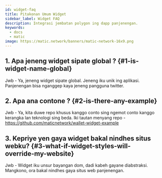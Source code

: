 ```yaml
---
id: widget-faq
title: Pitakonan Umum Widget
sidebar_label: Widget FAQ
description: Integrasi jembatan polygon ing dapp panjenengan.
keywords:
  - docs
  - matic
image: https://matic.network/banners/matic-network-16x9.png
---
```


## 1. Apa jeneng widget sipate global ? {#1-is-widget-name-global}
Jwb - Ya, jeneng widget sipate global. Jeneng iku unik ing aplikasi. Panjenengan bisa nganggep kaya jeneng pangguna twitter.

## 2. Apa ana contone ? {#2-is-there-any-example}
Jwb - Ya, kita duwe repo khusus kanggo conto sing ngemot conto kanggo kerangka lan teknologi sing beda. Iki tautan menyang repo - https://github.com/maticnetwork/wallet-widget-example

## 3. Kepriye yen gaya widget bakal nindhes situs webku? {#3-what-if-widget-styles-will-override-my-website}
Jwb - Widget iku unsur bayangan dom, dadi kabeh gayane diabstraksi. Mangkono, ora bakal nindhes gaya situs web panjenengan.
